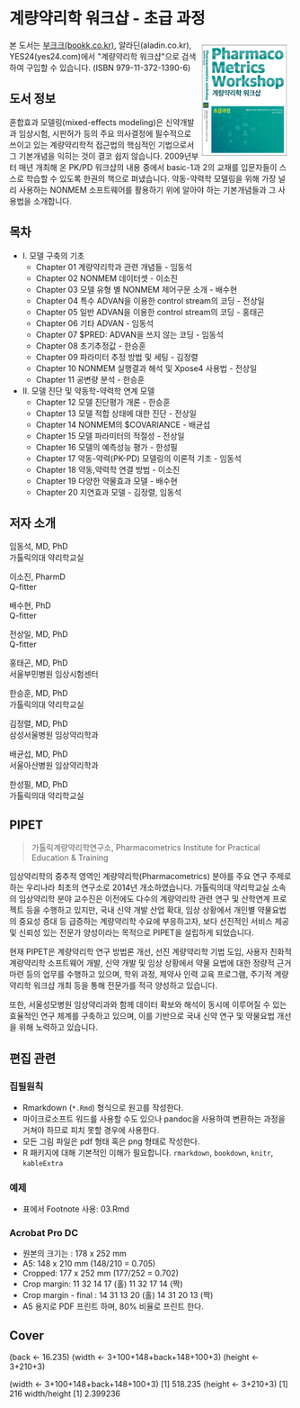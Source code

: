 # 계량약리학 워크샵 - 초급 과정

[<img src="images/cover.jpg" style="max-width:30%;min-width:80px;float:right;margin: 10px 10px 5px 5px" alt="표지" />](https://pipetcpt.github.io/basic/basic.pdf)

본 도서는 [부크크(bookk.co.kr)](http://www.bookk.co.kr/book/view/84646), 알라딘(aladin.co.kr), YES24(yes24.com)에서 "계량약리학 워크샵"으로 검색하여 구입할 수 있습니다. (ISBN 979-11-372-1390-6)

## 도서 정보

혼합효과 모델링(mixed-effects modeling)은 신약개발과 임상시험, 시판허가 등의 주요 의사결정에 필수적으로 쓰이고 있는 계량약리학적 접근법의 핵심적인 기법으로서 그 기본개념을 익히는 것이 결코 쉽지 않습니다. 2009년부터 매년 개최해 온 PK/PD 워크샵의 내용 중에서 basic-1과 2의 교재를 입문자들이 스스로 학습할 수 있도록 한권의 책으로 펴냈습니다. 약동-약력학 모델링을 위해 가장 널리 사용하는 NONMEM 소프트웨어를 활용하기 위에 알아야 하는 기본개념들과 그 사용법을 소개합니다.

## 목차

- I. 모델 구축의 기초
    - Chapter 01 계량약리학과 관련 개념들 - 임동석
    - Chapter 02 NONMEM 데이터셋 - 이소진
    - Chapter 03 모델 유형 별 NONMEM 제어구문 소개 - 배수현
    - Chapter 04 특수 ADVAN을 이용한 control stream의 코딩 - 전상일
    - Chapter 05 일반 ADVAN을 이용한 control stream의 코딩 - 홍태곤
    - Chapter 06 기타 ADVAN - 임동석
    - Chapter 07 $PRED: ADVAN을 쓰지 않는 코딩 - 임동석
    - Chapter 08 초기추정값 - 한승훈
    - Chapter 09 파라미터 추정 방법 및 세팅 - 김정렬
    - Chapter 10 NONMEM 실행결과 해석 및 Xpose4 사용법 - 전상일
    - Chapter 11 공변량 분석 - 한승훈
- II. 모델 진단 및 약동학-약력학 연계 모델
    - Chapter 12 모델 진단평가 개론 - 한승훈
    - Chapter 13 모델 적합 상태에 대한 진단 - 전상일
    - Chapter 14 NONMEM의 $COVARIANCE - 배균섭
    - Chapter 15 모델 파라미터의 적절성 - 전상일
    - Chapter 16 모델의 예측성능 평가 - 한성필
    - Chapter 17 약동-약력(PK-PD) 모델링의 이론적 기초 - 임동석
    - Chapter 18 약동,약력학 연결 방법 - 이소진
    - Chapter 19 다양한 약물효과 모델 - 배수현
    - Chapter 20 지연효과 모델 - 김정렬, 임동석

## 저자 소개

임동석, MD, PhD  
가톨릭의대 약리학교실

이소진, PharmD  
Q-fitter

배수현, PhD  
Q-fitter

전상일, MD, PhD  
Q-fitter

홍태곤, MD, PhD  
서울부민병원 임상시험센터

한승훈, MD, PhD  
가톨릭의대 약리학교실

김정렬, MD, PhD   
삼성서울병원 임상약리학과

배균섭, MD, PhD   
서울아산병원 임상약리학과

한성필, MD, PhD   
가톨릭의대 약리학교실

## PIPET

> 가톨릭계량약리학연구소, Pharmacometrics Institute for Practical Education & Training

임상약리학의 중추적 영역인 계량약리학(Pharmacometrics) 분야를 주요 연구 주제로 하는 우리나라 최초의 연구소로 2014년 개소하였습니다.
가톨릭의대 약리학교실 소속의 임상약리학 분야 교수진은 이전에도 다수의 계량약리학 관련 연구 및 산학연계 프로젝트 등을 수행하고 있지만, 국내 신약 개발 산업 확대, 임상 상황에서 개인별 약물요법의 중요성 증대 등 급증하는 계량약리학 수요에 부응하고자, 보다 선진적인 서비스 제공 및 신뢰성 있는 전문가 양성이라는 목적으로 PIPET을 설립하게 되었습니다.

현재 PIPET은 계량약리학 연구 방법론 개선, 선진 계량약리학 기법 도입, 사용자 친화적 계량약리학 소프트웨어 개발, 신약 개발 및 임상 상황에서 약물 요법에 대한 정량적 근거 마련 등의 업무를 수행하고 있으며, 학위 과정, 제약사 인력 교육 프로그램, 주기적 계량약리학 워크샵 개최 등을 통해 전문가를 적극 양성하고 있습니다.

또한, 서울성모병원 임상약리과와 함께 데이터 확보와 해석이 동시에 이루어질 수 있는 효율적인 연구 체계를 구축하고 있으며, 이를 기반으로 국내 신약 연구 및 약물요법 개선을 위해 노력하고 있습니다.

## 편집 관련

### 집필원칙

- Rmarkdown (`*.Rmd`) 형식으로 원고를 작성한다.
- 마이크로소프트 워드를 사용할 수도 있으나 pandoc을 사용하여 변환하는 과정을 거쳐야 하므로 피치 못할 경우에 사용한다.
- 모든 그림 파일은 pdf 형태 혹은 png 형태로 작성한다.
- R 패키지에 대해 기본적인 이해가 필요합니다. `rmarkdown`, `bookdown`, `knitr`, `kableExtra`

### 예제

- 표에서 Footnote 사용: 03.Rmd

### Acrobat Pro DC

- 원본의 크기는 : 178 x 252 mm
- A5: 148 x 210 mm (148/210 = 0.705)
- Cropped: 177 x 252 mm (177/252 = 0.702)
- Crop margin: 11 32 14 17 (홀) 11 32 17 14 (짝) 
- Crop margin - final : 14 31 13 20 (홀) 14 31 20 13 (짝)
- A5 용지로 PDF 프린트 하며, 80% 비율로 프린트 한다.

## Cover

(back <- 16.235)
(width <- 3+100+148+back+148+100+3)
(height <- 3+210+3)

(width <- 3+100+148+back+148+100+3)
[1] 518.235
(height <- 3+210+3)
[1] 216
width/height
[1] 2.399236



